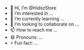 - 👋 Hi, I’m @HidszStore
- 👀 I’m interested in ...
- 🌱 I’m currently learning ...
- 💞️ I’m looking to collaborate on ...
- 📫 How to reach me ...
- 😄 Pronouns: ...
- ⚡ Fun fact: ...

<!---
Hidsz/Hidsz is a ✨ special ✨ repository because its `README.md` (this file) appears on your GitHub profile.
You can click the Preview link to take a look at your changes.
--->
